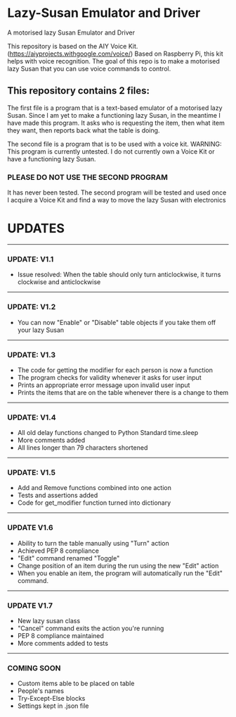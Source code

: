 # Lazy-Susan Emulator and Driver
A motorised lazy Susan Emulator and Driver

This repository is based on the AIY Voice Kit. (https://aiyprojects.withgoogle.com/voice/) Based on Raspberry Pi, this kit helps with voice recognition. The goal of this repo is to make a motorised lazy Susan that you can use voice commands to control.

## This repository contains 2 files:
The first file is a program that is a text-based emulator of a motorised lazy Susan. Since I am yet to make a functioning lazy Susan, in the meantime I have made this program. It asks who is requesting the item, then what item they want, then reports back what the table is doing.

The second file is a program that is to be used with a voice kit. WARNING: This program is currently untested. I do not currently own a Voice Kit or have a functioning lazy Susan.
### PLEASE DO NOT USE THE SECOND PROGRAM
It has never been tested. The second program will be tested and used once I acquire a Voice Kit and find a way to move the lazy Susan with electronics

# UPDATES

---
### UPDATE: V1.1
- Issue resolved: When the table should only turn anticlockwise, it turns clockwise and anticlockwise
---
### UPDATE: V1.2
- You can now "Enable" or "Disable" table objects if you take them off your lazy Susan
---
### UPDATE: V1.3
- The code for getting the modifier for each person is now a function
- The program checks for validity whenever it asks for user input
- Prints an appropriate error message upon invalid user input
- Prints the items that are on the table whenever there is a change to them
---
### UPDATE: V1.4
- All old delay functions changed to Python Standard time.sleep
- More comments added
- All lines longer than 79 characters shortened
---
### UPDATE: V1.5
- Add and Remove functions combined into one action
- Tests and assertions added
- Code for get_modifier function turned into dictionary
---
### UPDATE V1.6
- Ability to turn the table manually using "Turn" action
- Achieved PEP 8 compliance
- "Edit" command renamed "Toggle"
- Change position of an item during the run using the new "Edit" action
- When you enable an item, the program will automatically run the "Edit" command.
---
### UPDATE V1.7
- New lazy susan class
- "Cancel" command exits the action you're running
- PEP 8 compliance maintained
- More comments added to tests
---
### COMING SOON
- Custom items able to be placed on table
- People's names
- Try-Except-Else blocks
- Settings kept in .json file
